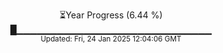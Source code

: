 <p align="center">
⏳Year Progress (6.44 %)<br>
█▁▁▁▁▁▁▁▁▁▁▁▁▁▁▁▁▁▁▁▁▁▁▁▁▁▁▁▁▁ <br>
<sub>Updated: Fri, 24 Jan 2025 12:04:06 GMT</sub>
</p>

